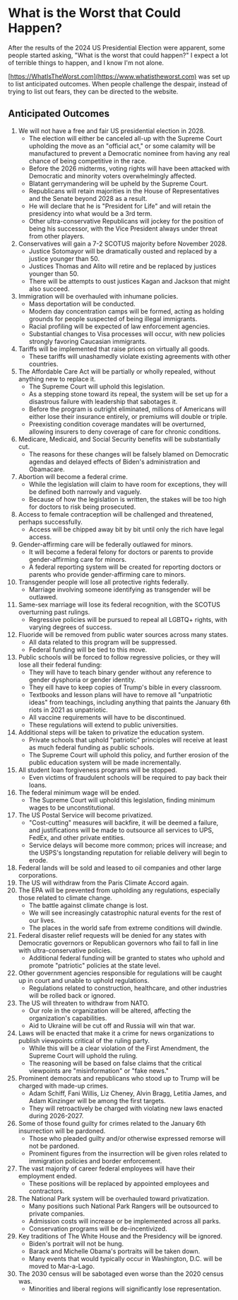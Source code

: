 # What is the Worst that Could Happen?

After the results of the 2024 US Presidential Election were apparent, some people started asking, "What is the worst that could happen?" I expect a lot of terrible things to happen, and I know I'm not alone.

[https://WhatIsTheWorst.com](https://www.whatistheworst.com) was set up to list anticipated outcomes. When people challenge the despair, instead of trying to list out fears, they can be directed to the website.

## Anticipated Outcomes

1. We will not have a free and fair US presidential election in 2028.
    * The election will either be canceled all-up with the Supreme Court upholding the move as an "official act," or some calamity will be manufactured to prevent a Democratic nominee from having any real chance of being competitive in the race.
    * Before the 2026 midterms, voting rights will have been attacked with Democratic and minority voters overwhelmingly affected.
    * Blatant gerrymandering will be upheld by the Supreme Court.
    * Republicans will retain majorities in the House of Representatives and the Senate beyond 2028 as a result.
    * He will declare that he is "President for Life" and will retain the presidency into what would be a 3rd term.
    * Other ultra-conservative Republicans will jockey for the position of being his successor, with the Vice President always under threat from other players.
1. Conservatives will gain a 7-2 SCOTUS majority before November 2028.
    * Justice Sotomayor will be dramatically ousted and replaced by a justice younger than 50.
    * Justices Thomas and Alito will retire and be replaced by justices younger than 50.
    * There will be attempts to oust justices Kagan and Jackson that might also succeed.
1. Immigration will be overhauled with inhumane policies.
    * Mass deportation will be conducted.
    * Modern day concentration camps will be formed, acting as holding grounds for people suspected of being illegal immigrants.
    * Racial profiling will be expected of law enforcement agencies.
    * Substantial changes to Visa processes will occur, with new policies strongly favoring Caucasian immigrants.
1. Tariffs will be implemented that raise prices on virtually all goods.
    * These tariffs will unashamedly violate existing agreements with other countries.
1. The Affordable Care Act will be partially or wholly repealed, without anything new to replace it.
    * The Supreme Court will uphold this legislation.
    * As a stepping stone toward its repeal, the system will be set up for a disastrous failure with leadership that sabotages it.
    * Before the program is outright eliminated, millions of Americans will either lose their insurance entirely, or premiums will double or triple.
    * Preexisting condition coverage mandates will be overturned, allowing insurers to deny coverage of care for chronic conditions.
1. Medicare, Medicaid, and Social Security benefits will be substantially cut.
    * The reasons for these changes will be falsely blamed on Democratic agendas and delayed effects of Biden's administration and Obamacare.
1. Abortion will become a federal crime.
    * While the legislation will claim to have room for exceptions, they will be defined both narrowly and vaguely.
    * Because of how the legislation is written, the stakes will be too high for doctors to risk being prosecuted.
1. Access to female contraception will be challenged and threatened, perhaps successfully.
    * Access will be chipped away bit by bit until only the rich have legal access.
1. Gender-affirming care will be federally outlawed for minors.
    * It will become a federal felony for doctors or parents to provide gender-affirming care for minors.
    * A federal reporting system will be created for reporting doctors or parents who provide gender-affirming care to minors.
1. Transgender people will lose all protective rights federally.
    * Marriage involving someone identifying as transgender will be outlawed.
1. Same-sex marriage will lose its federal recognition, with the SCOTUS overturning past rulings.
    * Regressive policies will be pursued to repeal all LGBTQ+ rights, with varying degrees of success.
1. Fluoride will be removed from public water sources across many states.
    * All data related to this program will be suppressed.
    * Federal funding will be tied to this move.
1. Public schools will be forced to follow regressive policies, or they will lose all their federal funding:
    * They will have to teach binary gender without any reference to gender dysphoria or gender identity.
    * They eill have to keep copies of Trump's bible in every classroom.
    * Textbooks and lesson plans will have to remove all "unpatriotic ideas" from teachings, including anything that paints the January 6th riots in 2021 as unpatriotic.
    * All vaccine requirements will have to be discontinued.
    * These regulations will extend to public universities.
1. Additional steps will be taken to privatize the education system.
    * Private schools that uphold "patriotic" principles will receive at least as much federal funding as public schools.
    * The Supreme Court will uphold this policy, and further erosion of the public education system will be made incrementally.
1. All student loan forgiveness programs will be stopped.
    * Even victims of fraudulent schools will be required to pay back their loans.
1. The federal minimum wage will be ended.
    * The Supreme Court will uphold this legislation, finding minimum wages to be unconstitutional.
1. The US Postal Service will become privatized.
    * "Cost-cutting" measures will backfire, it will be deemed a failure, and justifications will be made to outsource all services to UPS, FedEx, and other private entities.
    * Service delays will become more common; prices will increase; and the USPS's longstanding reputation for reliable delivery will begin to erode.
1. Federal lands will be sold and leased to oil companies and other large corporations.
1. The US will withdraw from the Paris Climate Accord again.
1. The EPA will be prevented from upholding any regulations, especially those related to climate change.
    * The battle against climate change is lost.
    * We will see increasingly catastrophic natural events for the rest of our lives.
    * The places in the world safe from extreme conditions will dwindle.
1. Federal disaster relief requests will be denied for any states with Democratic governors or Republican governors who fail to fall in line with ultra-conservative policies.
    * Additional federal funding will be granted to states who uphold and promote "patriotic" policies at the state level.
1. Other government agencies responsible for regulations will be caught up in court and unable to uphold regulations.
    * Regulations related to construction, healthcare, and other industries will be rolled back or ignored.
1. The US will threaten to withdraw from NATO.
    * Our role in the organization will be altered, affecting the organization's capabilities.
    * Aid to Ukraine will be cut off and Russia will win that war.
1. Laws will be enacted that make it a crime for news organizations to publish viewpoints critical of the ruling party.
    * While this will be a clear violation of the First Amendment, the Supreme Court will uphold the ruling.
    * The reasoning will be based on false claims that the critical viewpoints are "misinformation" or "fake news."
1. Prominent democrats and republicans who stood up to Trump will be charged with made-up crimes.
    * Adam Schiff, Fani Willis, Liz Cheney, Alvin Bragg, Letitia James, and Adam Kinzinger will be among the first targets.
    * They will retroactively be charged with violating new laws enacted during 2026-2027.
1. Some of those found guilty for crimes related to the January 6th insurrection will be pardoned.
    * Those who pleaded guilty and/or otherwise expressed remorse will not be pardoned.
    * Prominent figures from the insurrection will be given roles related to immigration policies and border enforcement.
1. The vast majority of career federal employees will have their employment ended.
    * These positions will be replaced by appointed employees and contractors.
1. The National Park system will be overhauled toward privatization.
    * Many positions such National Park Rangers will be outsourced to private companies.
    * Admission costs will increase or be implemented across all parks.
    * Conservation programs will be de-incentivized.
1. Key traditions of The White House and the Presidency will be ignored.
    * Biden's portrait will not be hung.
    * Barack and Michelle Obama's portraits will be taken down.
    * Many events that would typically occur in Washington, D.C. will be moved to Mar-a-Lago.
1. The 2030 census will be sabotaged even worse than the 2020 census was.
    * Minorities and liberal regions will significantly lose representation.
